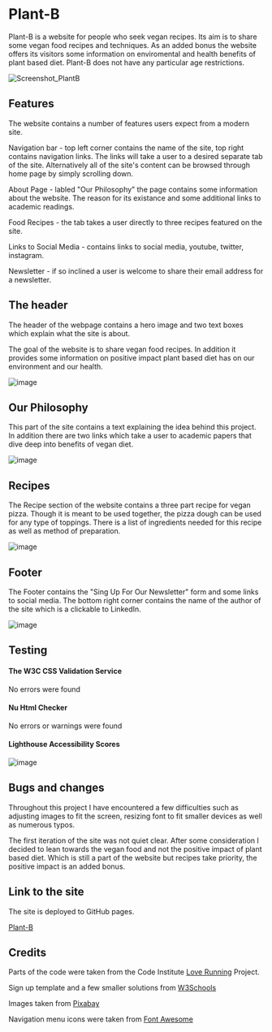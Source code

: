# Plant-B
Plant-B is a website for people who seek vegan recipes. Its aim is to share some vegan food recipes and techniques. 
As an added bonus the website offers its visitors some information on enviromental and health benefits of plant based diet.
Plant-B does not have any particular age restrictions. 

![Screenshot_PlantB](https://user-images.githubusercontent.com/104979865/178318924-ec3c8776-9544-4c5e-8aa6-73bb13335958.png)

<h2>Features</h2>

The website contains a number of features users expect from a modern site.

Navigation bar - top left corner contains the name of the site, top right contains navigation links. The links will take a user to a desired separate tab of the site. Alternatively all of the site's content can be browsed through home page by simply scrolling down.

About Page - labled "Our Philosophy" the page contains some information about the website. The reason for its existance and some additional links to academic readings. 

Food Recipes - the tab takes a user directly to three recipes featured on the site. 

Links to Social Media - contains links to social media, youtube, twitter, instagram.

Newsletter - if so inclined a user is welcome to share their email address for a newsletter.

<h2>The header</h2>

The header of the webpage contains a hero image and two text boxes which explain what the site is about.

The goal of the website is to share vegan food recipes. In addition it provides some information on positive impact plant based diet has on our environment and our health.

![image](https://user-images.githubusercontent.com/104979865/180090672-84ba6c71-1da8-4f82-909b-6a8a3de447de.png)

<h2>Our Philosophy</h2>

This part of the site contains a text explaining the idea behind this project. In addition there are two links which take a user to academic papers that dive deep into benefits of vegan diet. 

![image](https://user-images.githubusercontent.com/104979865/180090884-e1dcfba7-7fdf-4385-a5bd-2d6a79b9952f.png)


<h2>Recipes</h2>

The Recipe section of the website contains a three part recipe for vegan pizza. Though it is meant to be used together, the pizza dough can be used for any type of toppings. There is a list of ingredients needed for this recipe as well as method of preparation.   

![image](https://user-images.githubusercontent.com/104979865/180091036-57da423c-93f5-4e49-a33e-c7ea08100c38.png)


<h2>Footer</h2>

The Footer contains the "Sing Up For Our Newsletter" form and some links to social media. The bottom right corner contains the name of the author of the site which is a clickable to LinkedIn.

![image](https://user-images.githubusercontent.com/104979865/180091148-ff38b0b2-f0f8-47fd-853f-b149a7f9f2e4.png)


<h2>Testing</h2>

<h4>The W3C CSS Validation Service</h4>

No errors were found

<h4>Nu Html Checker</h4>

No errors or warnings were found

<h4>Lighthouse Accessibility Scores</h4> 

![image](https://user-images.githubusercontent.com/104979865/180092056-4b9921b3-e2e9-4f8c-b83c-0375304bfb78.png)

<h2>Bugs and changes</h2>

Throughout this project I have encountered a few difficulties such as adjusting images to fit the screen, resizing font to fit smaller devices as well as numerous typos. 

The first iteration of the site was not quiet clear. After some consideration I decided to lean towards the vegan food and not the positive impact of plant based diet. Which is still a part of the website but recipes take priority, the positive impact is an added bonus. 

<h2>Link to the site</h2>

The site is deployed to GitHub pages.

<a href="https://mvv1790.github.io/Plant-B" target="_blank" rel=”noopener”>Plant-B</a>

<h2>Credits</h2>

Parts of the code were taken from the Code Institute <a href="https://mvv1790.github.io/love-running/">Love Running</a> Project.

Sign up template and a few smaller solutions from <a href="https://www.w3schools.com" target="_blank" rel=”noopener”>W3Schools</a>

Images taken from <a href="https://pixabay.com/">Pixabay</a>

Navigation menu icons were taken from <a href="https://fontawesome.com">Font Awesome</a>
